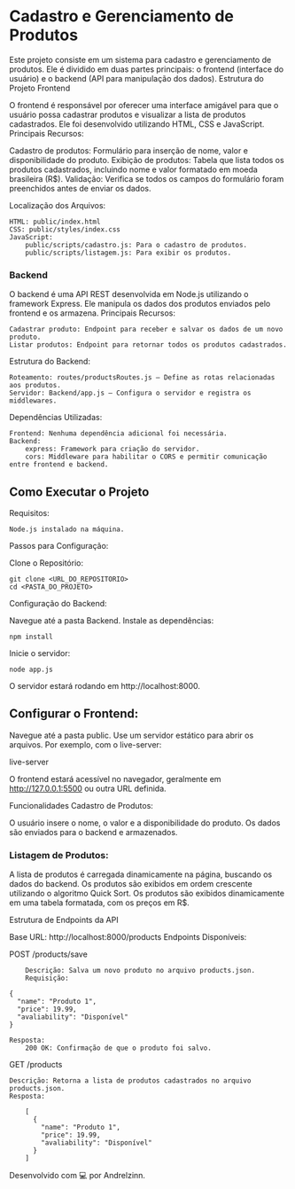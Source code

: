 # Cadastro e Gerenciamento de Produtos

Este projeto consiste em um sistema para cadastro e gerenciamento de produtos. Ele é dividido em duas partes principais: o frontend (interface do usuário) e o backend (API para manipulação dos dados).
Estrutura do Projeto
Frontend

O frontend é responsável por oferecer uma interface amigável para que o usuário possa cadastrar produtos e visualizar a lista de produtos cadastrados. Ele foi desenvolvido utilizando HTML, CSS e JavaScript.
Principais Recursos:

Cadastro de produtos: Formulário para inserção de nome, valor e disponibilidade do produto.
Exibição de produtos: Tabela que lista todos os produtos cadastrados, incluindo nome e valor formatado em moeda brasileira (R$).
Validação: Verifica se todos os campos do formulário foram preenchidos antes de enviar os dados.

Localização dos Arquivos:

    HTML: public/index.html
    CSS: public/styles/index.css
    JavaScript:
        public/scripts/cadastro.js: Para o cadastro de produtos.
        public/scripts/listagem.js: Para exibir os produtos.

### Backend

O backend é uma API REST desenvolvida em Node.js utilizando o framework Express. Ele manipula os dados dos produtos enviados pelo frontend e os armazena.
Principais Recursos:

    Cadastrar produto: Endpoint para receber e salvar os dados de um novo produto.
    Listar produtos: Endpoint para retornar todos os produtos cadastrados.

Estrutura do Backend:

    Roteamento: routes/productsRoutes.js — Define as rotas relacionadas aos produtos.
    Servidor: Backend/app.js — Configura o servidor e registra os middlewares.

Dependências Utilizadas:

    Frontend: Nenhuma dependência adicional foi necessária.
    Backend:
        express: Framework para criação do servidor.
        cors: Middleware para habilitar o CORS e permitir comunicação entre frontend e backend.

## Como Executar o Projeto
Requisitos:

    Node.js instalado na máquina.

Passos para Configuração:

Clone o Repositório:

    git clone <URL_DO_REPOSITORIO>
    cd <PASTA_DO_PROJETO>

Configuração do Backend:

Navegue até a pasta Backend.
Instale as dependências:

    npm install

Inicie o servidor:

    node app.js

O servidor estará rodando em http://localhost:8000.

## Configurar o Frontend:

Navegue até a pasta public.
Use um servidor estático para abrir os arquivos. Por exemplo, com o live-server:

live-server

O frontend estará acessível no navegador, geralmente em http://127.0.0.1:5500 ou outra URL definida.

Funcionalidades
Cadastro de Produtos:

O usuário insere o nome, o valor e a disponibilidade do produto.
 Os dados são enviados para o backend e armazenados.

### Listagem de Produtos:

A lista de produtos é carregada dinamicamente na página, buscando os dados do backend.
Os produtos são exibidos em ordem crescente utilizando o algoritmo Quick Sort.
Os produtos são exibidos dinamicamente em uma tabela formatada, com os preços em R$.

Estrutura de Endpoints da API

Base URL: http://localhost:8000/products
Endpoints Disponíveis:

POST /products/save
    
        Descrição: Salva um novo produto no arquivo products.json.
        Requisição:

    {
      "name": "Produto 1",
      "price": 19.99,
      "avaliability": "Disponível"
    }

    Resposta:
        200 OK: Confirmação de que o produto foi salvo.

GET /products

    Descrição: Retorna a lista de produtos cadastrados no arquivo products.json.
    Resposta:

        [
          {
            "name": "Produto 1",
            "price": 19.99,
            "avaliability": "Disponível"
          }
        ]

Desenvolvido com 💻 por Andrelzinn.
